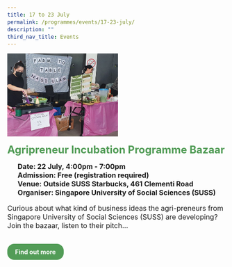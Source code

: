 ```yaml
---
title: 17 to 23 July
permalink: /programmes/events/17-23-july/
description: ""
third_nav_title: Events
---
```

<style>
  .row_custom {
    gap: 1rem;
    flex-wrap: wrap;
  }

  .programmes__item {
    flex: 0 1 calc(33% - 0.5rem) !important;
    display: flex;
    flex-direction: column;
    justify-content: space-between;
  }

  .programmes__item__header > img {
    margin: 0;
    width: 255px;
    height: 191px;
    object-fit: cover;
    object-position: center;
  }

  .programmes__item__header > h2 {
    color: black;
    font-size: 1.5rem;
    line-height: 1.5rem;
    margin: 1rem 0 0.5rem;
    font-weight: bold;
    color: #509b55;
  }

  .programmes__item__detail > ul {
    display: flex;
    flex-direction: column;
    list-style-type: none;
    margin: 1rem 0;
  }

  .programmes__item__detail > ul > li {
    margin: 0;
    font-size: 1rem;
    line-height: 1.25;
  }

  .programmes__item__detail > ul > li:last-child {
    margin: 0;
  }

  .programmes__item__body > p {
    font-size: 1rem;
    line-height: 1.25;
  }

  .programmes__item__actions {
    display: flex;
    align-items: center;
    margin-top: 1rem;
    gap: 0.5rem;
  }

  .programmes__item__actions > a {
    border: 2px solid black;
    padding: 0.5rem 1rem;
    height: fit-content;
    border-radius: 1rem;
    background-color: transparent;
    cursor: pointer;
    font-weight: bold;
    text-decoration: none;
    margin-bottom: 0;
  }

  .programmes__item__actions > .button-primary {
    background-color: #529c57;
    border: 2px solid #529c57;
    color: white !important;
  }

  .programmes__item__actions > .button-secondary {
    border: 2px solid #43b453;
    color: #43b453 !important;
  }
</style>

<div class="row row_custom">
  <!-- Agripreneur Incubation Programme Bazaar -->
  <div class="programmes__item col is-one-third">
    <div class="programmes__item__wrapper">
      <div class="programmes__item__header">
        <img src="/images/Events/question%20113%20-%20b2.jpg">
        <h2>Agripreneur Incubation Programme Bazaar</h2>
      </div>
      <div class="programmes__item__detail">
        <ul>
          <li>
            <strong>Date: 22 July, 4:00pm - 7:00pm</strong>
          </li>
          <li><strong>Admission: Free (registration required)</strong></li>
          <li>
            <strong>Venue: Outside SUSS Starbucks, 461 Clementi Road</strong>
          </li>
          <li>
            <strong>
              Organiser: Singapore University of Social Sciences (SUSS)
            </strong>
          </li>
        </ul>
      </div>
      <div class="programmes__item__body">
        <p>
          Curious about what kind of business ideas the agri-preneurs from
          Singapore University of Social Sciences (SUSS) are developing? Join
          the bazaar, listen to their pitch…
        </p>
      </div>
    </div>
    <div class="programmes__item__actions">
      <a href="/agripreneur-incubation-programme-bazaar" class="button-primary">
        Find out more
      </a>
    </div>
  </div>
</div>